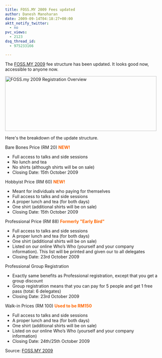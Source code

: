 ```yaml
---
title: FOSS.MY 2009 Fees updated
author: Danesh Manoharan
date: 2009-09-14T04:18:27+00:00
aktt_notify_twitter:
  - no
pvc_views:
  - 2123
dsq_thread_id:
  - 975233166

---
```

The [FOSS.MY 2009][1] fee structure has been updated. It looks good now, accessible to anyone now.

[<img loading="lazy" class="alignnone size-full wp-image-1760" title="FOSS.my 2009 Registration Overview" src="/wp-content/uploads/2009/09/FOSS.my-2009-Registration-Overview.png" alt="FOSS.my 2009 Registration Overview" width="496" height="180" />][2]

Here's the breakdown of the update structure.

Bare Bones Price (RM 20) **<span style="color: #ff6600;">NEW!</span>**

* Full access to talks and side sessions  
* No lunch and tea  
* No shirts (although shirts will be on sale)  
* Closing Date: 15th October 2009

Hobbyist Price (RM 60) **<span style="color: #ff6600;">NEW!</span>**

* Meant for individuals who paying for themselves  
* Full access to talks and side sessions  
* A proper lunch and tea (for both days)  
* One shirt (additional shirts will be on sale)  
* Closing Date: 15th October 2009

Professional Price (RM 88) **<span style="color: #ff6600;">Formerly "Early Bird"</span>**

* Full access to talks and side sessions  
* A proper lunch and tea (for both days)  
* One shirt (additional shirts will be on sale)  
* Listed on our online Who’s Who (yourself and your company information). This list will be printed and given our to all delegates  
* Closing Date: 23rd October 2009

Professional Group Registration

* Exactly same benefits as Professional registration, except that you get a group discount  
* Group registration means that you can pay for 5 people and get 1 free pass (total: 6 delegates)  
* Closing Date: 23rd October 2009

Walk-in Prices (RM 100) **<span style="color: #ff6600;">Used to be RM150</span>**

* Full access to talks and side sessions  
* A proper lunch and tea (for both days)  
* One shirt (additional shirts will be on sale)  
* Listed on our online Who’s Who (yourself and your company information)  
* Closing Date: 24th/25th October 2009

Source: [FOSS.MY 2009][3]

 [1]: /posts/foss-my-2009-open-for-registration/
 [2]: /wp-content/uploads/2009/09/FOSS.my-2009-Registration-Overview.png
 [3]: http://foss.my/2009/registration-overview/